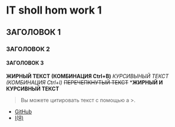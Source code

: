 # IT sholl hom work 1
## ЗАГОЛОВОК 1
### ЗАГОЛОВОК 2
#### ЗАГОЛОВОК 3
 **ЖИРНЫЙ ТЕКСТ (КОМБИНАЦИЯ Ctrl+B)**
 _КУРСИВЫНЫЙ ТЕКСТ (КОМБИНАЦИЯ Ctrl+I)_
 ~~ПЕРЕЧЕПКНУТЫЙ ТЕКСТ~~
***ЖИРНЫЙ И КУРСИВНЫЙ ТЕКСТ**
>Вы можете цитировать текст с помощью a >.

* [GitHub](https://github.com)
* [I(Я)]()


